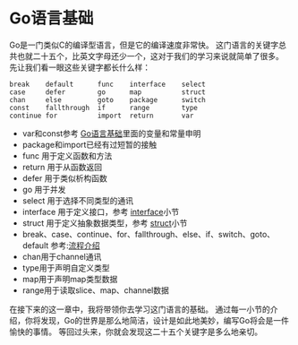 # Go语言基础

Go是一门类似C的编译型语言，但是它的编译速度非常快。
这门语言的关键字总共也就二十五个，比英文字母还少一个，这对于我们的学习来说就简单了很多。
先让我们看一眼这些关键字都长什么样：
```
break    default      func    interface    select
case     defer        go      map          struct
chan     else         goto    package      switch
const    fallthrough  if      range        type
continue for          import  return       var
```

- var和const参考 [Go语言基础](./base.md)里面的变量和常量申明
- package和import已经有过短暂的接触
- func 用于定义函数和方法
- return 用于从函数返回
- defer 用于类似析构函数
- go 用于并发
- select 用于选择不同类型的通讯
- interface 用于定义接口，参考 [interface](./interface.md)小节
- struct 用于定义抽象数据类型，参考 [struct](./struct.md)小节
- break、case、continue、for、fallthrough、else、if、switch、goto、default 参考:[流程介绍](./function.md)
- chan用于channel通讯
- type用于声明自定义类型
- map用于声明map类型数据
- range用于读取slice、map、channel数据

在接下来的这一章中，我将带领你去学习这门语言的基础。
通过每一小节的介绍，你将发现，Go的世界是那么地简洁，设计是如此地美妙，编写Go将会是一件愉快的事情。
等回过头来，你就会发现这二十五个关键字是多么地亲切。

